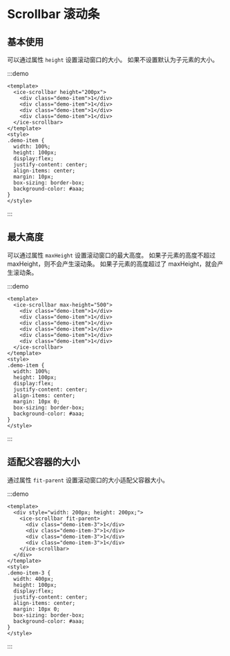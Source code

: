 # Scrollbar 滚动条

## 基本使用

可以通过属性 `height` 设置滚动窗口的大小。
如果不设置默认为子元素的大小。

:::demo

```vue
<template>
  <ice-scrollbar height="200px">
    <div class="demo-item">1</div>
    <div class="demo-item">1</div>
    <div class="demo-item">1</div>
    <div class="demo-item">1</div>
  </ice-scrollbar>
</template>
<style>
.demo-item {
  width: 100%;
  height: 100px;
  display:flex;
  justify-content: center;
  align-items: center;
  margin: 10px;
  box-sizing: border-box;
  background-color: #aaa;  
}
</style>
```

:::

## 最大高度

可以通过属性 `maxHeight` 设置滚动窗口的最大高度。
如果子元素的高度不超过 maxHeight，则不会产生滚动条。
如果子元素的高度超过了 maxHeight，就会产生滚动条。

:::demo

```vue
<template>
  <ice-scrollbar max-height="500">
    <div class="demo-item">1</div>
    <div class="demo-item">1</div>
    <div class="demo-item">1</div>
    <div class="demo-item">1</div>
    <div class="demo-item">1</div>
    <div class="demo-item">1</div>
  </ice-scrollbar>
</template>
<style>
.demo-item {
  width: 100%;
  height: 100px;
  display:flex;
  justify-content: center;
  align-items: center;
  margin: 10px 0;
  box-sizing: border-box;
  background-color: #aaa;  
}
</style>
```

:::

## 适配父容器的大小

通过属性 `fit-parent` 设置滚动窗口的大小适配父容器大小。

:::demo

```vue
<template>
  <div style="width: 200px; height: 200px;">
    <ice-scrollbar fit-parent>
      <div class="demo-item-3">1</div>
      <div class="demo-item-3">1</div>
      <div class="demo-item-3">1</div>
      <div class="demo-item-3">1</div>
    </ice-scrollbar>
  </div>
</template>
<style>
.demo-item-3 {
  width: 400px;
  height: 100px;
  display:flex;
  justify-content: center;
  align-items: center;
  margin: 10px 0;
  box-sizing: border-box;
  background-color: #aaa;  
}
</style>
```

:::